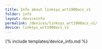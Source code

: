 ```yaml
---
title: Info about linksys_wrt1900acs_v1
folder: info
layout: deviceinfo
permalink: /devices/linksys_wrt1900acs_v1/
device: linksys_wrt1900acs_v1
---
```

{% include templates/device_info.md %}
